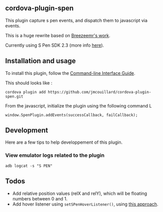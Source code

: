 cordova-plugin-spen
---------------------------

This plugin capture s pen events, and dispatch them to javascript via events.

This is a huge rewrite based on [Breezeemr's work](https://github.com/Breezeemr/cordova-plugin-spen).

Currently using S Pen SDK 2.3 (more info [here](http://developer.samsung.com/s-pen-sdk)).

## Installation and usage

To install this plugin, follow the [Command-line Interface Guide](http://cordova.apache.org/docs/en/edge/guide_cli_index.md.html#The%20Command-line%20Interface).

This should looks like :

```
cordova plugin add https://github.com/jmcouillard/cordova-plugin-spen.git
```

From the javascript, initialize the plugin using the following command L

```
window.SpenPlugin.addEvents(successCallback, failCallback);
```

## Development

Here are a few tips to help developpement of this plugin.

### View emulator logs related to the plugin

```
adb logcat -s "S PEN"
```

## Todos

- Add relative position values (relX and relY), which will be floating numbers between 0 and 1.
- Add hover listener using `setSPenHoverListener()`, using [this approach](https://github.com/SamsungDeveloper/PhotoDesk/blob/master/src/com/samsung/photodesk/editor/ImageEditorActivity.java).